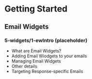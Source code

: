 # Getting Started

## Email Widgets

### 5-widgets/1-ewIntro (placeholder)

* What are Email Widgets?
* Adding Email Wiodgets to your emails
* Managing Email Widgets
* Other details
* Targeting Response-specific Emails

